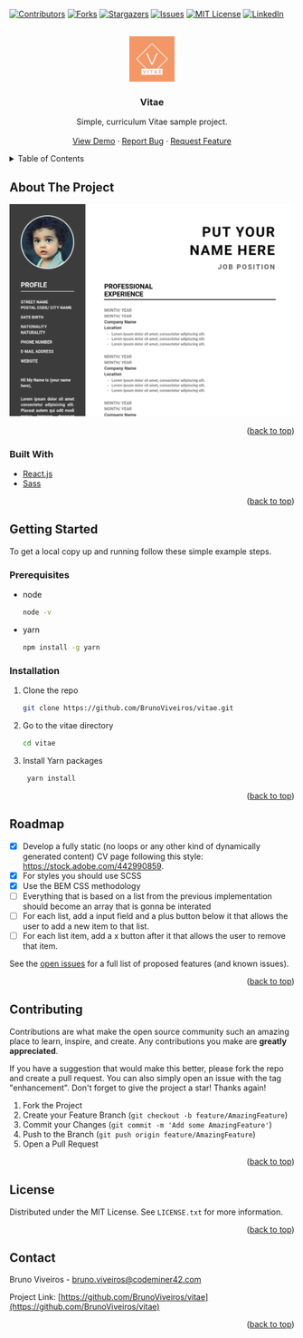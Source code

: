 <div id="top"></div>

<!-- PROJECT SHIELDS -->

[![Contributors][contributors-shield]][contributors-url]
[![Forks][forks-shield]][forks-url]
[![Stargazers][stars-shield]][stars-url]
[![Issues][issues-shield]][issues-url]
[![MIT License][license-shield]][license-url]
[![LinkedIn][linkedin-shield]][linkedin-url]

<!-- PROJECT LOGO -->
<br />
<div align="center">
  <a href="https://github.com/BrunoViveiros/vitae">
    <img src="public/images/logo.jpeg" alt="Logo" width="80" height="80">
  </a>

<h3 align="center">Vitae</h3>

  <p align="center">
    Simple, curriculum Vitae sample project.
    <br />
    <br />
    <a href="https://BrunoViveiros.github.io/vitae">View Demo</a>
    ·
    <a href="https://github.com/BrunoViveiros/vitae/issues">Report Bug</a>
    ·
    <a href="https://github.com/BrunoViveiros/vitae/issues">Request Feature</a>
  </p>
</div>

<!-- TABLE OF CONTENTS -->
<details>
  <summary>Table of Contents</summary>
  <ol>
    <li>
      <a href="#about-the-project">About The Project</a>
      <ul>
        <li><a href="#built-with">Built With</a></li>
      </ul>
    </li>
    <li>
      <a href="#getting-started">Getting Started</a>
      <ul>
        <li><a href="#prerequisites">Prerequisites</a></li>
        <li><a href="#installation">Installation</a></li>
      </ul>
    </li>
    <li><a href="#roadmap">Roadmap</a></li>
    <li><a href="#contributing">Contributing</a></li>
    <li><a href="#license">License</a></li>
    <li><a href="#contact">Contact</a></li>
  </ol>
</details>

<!-- ABOUT THE PROJECT -->

## About The Project

[![Vitae Screen Shot][product-screenshot]](https://BrunoViveiros.github.io/vitae)

<p align="right">(<a href="#top">back to top</a>)</p>

### Built With

- [React.js](https://reactjs.org/)
- [Sass](https://sass-lang.com/)

<p align="right">(<a href="#top">back to top</a>)</p>

<!-- GETTING STARTED -->

## Getting Started

To get a local copy up and running follow these simple example steps.

### Prerequisites

- node
  ```sh
  node -v
  ```
- yarn
  ```sh
  npm install -g yarn
  ```

### Installation

1. Clone the repo
   ```sh
   git clone https://github.com/BrunoViveiros/vitae.git
   ```
2. Go to the vitae directory
   ```sh
   cd vitae
   ```
3. Install Yarn packages
   ```sh
    yarn install
   ```

<p align="right">(<a href="#top">back to top</a>)</p>

<!-- ROADMAP -->

## Roadmap

- [x] Develop a fully static (no loops or any other kind of dynamically generated content) CV page following this style: https://stock.adobe.com/442990859.
- [x] For styles you should use SCSS
- [x] Use the BEM CSS methodology
- [ ] Everything that is based on a list from the previous implementation should become an array that is gonna be interated
- [ ] For each list, add a input field and a plus button below it that allows the user to add a new item to that list.
- [ ] For each list item, add a x button after it that allows the user to remove that item.

See the [open issues](https://github.com/BrunoViveiros/vitae/issues) for a full list of proposed features (and known issues).

<p align="right">(<a href="#top">back to top</a>)</p>

<!-- CONTRIBUTING -->

## Contributing

Contributions are what make the open source community such an amazing place to learn, inspire, and create. Any contributions you make are **greatly appreciated**.

If you have a suggestion that would make this better, please fork the repo and create a pull request. You can also simply open an issue with the tag "enhancement".
Don't forget to give the project a star! Thanks again!

1. Fork the Project
2. Create your Feature Branch (`git checkout -b feature/AmazingFeature`)
3. Commit your Changes (`git commit -m 'Add some AmazingFeature'`)
4. Push to the Branch (`git push origin feature/AmazingFeature`)
5. Open a Pull Request

<p align="right">(<a href="#top">back to top</a>)</p>

<!-- LICENSE -->

## License

Distributed under the MIT License. See `LICENSE.txt` for more information.

<p align="right">(<a href="#top">back to top</a>)</p>

<!-- CONTACT -->

## Contact

Bruno Viveiros - bruno.viveiros@codeminer42.com

Project Link: [https://github.com/BrunoViveiros/vitae](https://github.com/BrunoViveiros/vitae)

<p align="right">(<a href="#top">back to top</a>)</p>

<!-- MARKDOWN LINKS & IMAGES -->
<!-- https://www.markdownguide.org/basic-syntax/#reference-style-links -->

[contributors-shield]: https://img.shields.io/github/contributors/BrunoViveiros/vitae.svg?style=for-the-badge
[contributors-url]: https://github.com/BrunoViveiros/vitae/graphs/contributors
[forks-shield]: https://img.shields.io/github/forks/BrunoViveiros/vitae.svg?style=for-the-badge
[forks-url]: https://github.com/BrunoViveiros/vitae/network/members
[stars-shield]: https://img.shields.io/github/stars/BrunoViveiros/vitae.svg?style=for-the-badge
[stars-url]: https://github.com/BrunoViveiros/vitae/stargazers
[issues-shield]: https://img.shields.io/github/issues/BrunoViveiros/vitae.svg?style=for-the-badge
[issues-url]: https://github.com/BrunoViveiros/vitae/issues
[license-shield]: https://img.shields.io/github/license/BrunoViveiros/vitae.svg?style=for-the-badge
[license-url]: https://github.com/BrunoViveiros/vitae/blob/master/LICENSE.txt
[linkedin-shield]: https://img.shields.io/badge/-LinkedIn-black.svg?style=for-the-badge&logo=linkedin&colorB=555
[linkedin-url]: https://linkedin.com/in/brunoviveiros
[product-screenshot]: public/images/screenshot.png
